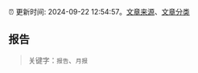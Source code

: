 :alarm_clock: 更新时间: 2024-09-22 12:54:57。[文章来源](/README.md)、[文章分类](/TAGS.md)

## 报告


> 关键字：`报告`、`月报`




